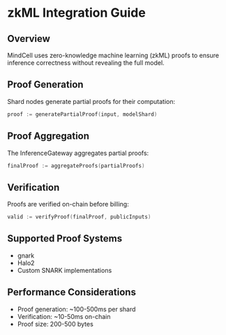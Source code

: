 # zkML Integration Guide

## Overview

MindCell uses zero-knowledge machine learning (zkML) proofs to ensure inference correctness without revealing the full model.

## Proof Generation

Shard nodes generate partial proofs for their computation:

```go
proof := generatePartialProof(input, modelShard)
```

## Proof Aggregation

The InferenceGateway aggregates partial proofs:

```go
finalProof := aggregateProofs(partialProofs)
```

## Verification

Proofs are verified on-chain before billing:

```go
valid := verifyProof(finalProof, publicInputs)
```

## Supported Proof Systems

- gnark
- Halo2
- Custom SNARK implementations

## Performance Considerations

- Proof generation: ~100-500ms per shard
- Verification: ~10-50ms on-chain
- Proof size: 200-500 bytes

